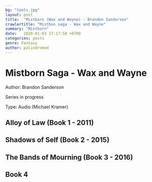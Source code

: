 ```yaml
---
bg: "tools.jpg"
layout: post
title:  "Mistborn (Wax and Wayne) - Brandon Sanderson"
crawlertitle: "Mistbon saga - Wax and Wayne"
summary: "Mistborn"
date:   2020-01-03 17:17:58 +0700
categories: posts
genre: Fantasy
author: palindromed
---
```


# Mistborn Saga - Wax and Wayne

Author: Brandon Sanderson

Series in progress

Type: Audio (Michael Kramer)

## Alloy of Law (Book 1 - 2011)

## Shadows of Self (Book 2 - 2015)

## The Bands of Mourning (Book 3 - 2016)

## Book 4
